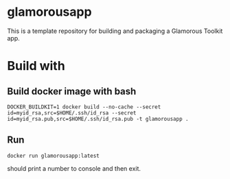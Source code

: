 # glamorousapp
This is a template repository for building and packaging a Glamorous Toolkit app.

# Build with
## Build docker image with bash
```
DOCKER_BUILDKIT=1 docker build --no-cache --secret id=myid_rsa,src=$HOME/.ssh/id_rsa --secret id=myid_rsa.pub,src=$HOME/.ssh/id_rsa.pub -t glamorousapp .
```
## Run
```
docker run glamorousapp:latest
```
should print a number to console and then exit.

